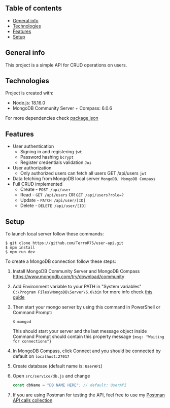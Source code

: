 ## Table of contents

- [General info](#general-info)
- [Technologies](#technologies)
- [Features](#features)
- [Setup](#setup)

## General info

This project is a simple API for CRUD operations on users.

## Technologies

Project is created with:

- Node.js: 18.16.0
- MongoDB Community Server + Compass: 6.0.6

For more dependencies check [package.json](./package.json)

## Features

- User authentication
  - Signing in and registering `jwt`
  - Password hashing `bcrypt`
  - Register credentials validation `Joi`
- User authorization
  - Only authorized users can fetch all users GET /api/users `jwt`
- Data fetching from MongoDB local server `MongoDB, MongoDB Compass`
- Full CRUD implemented
  - Create - `POST /api/user`
  - Read - `GET /api/users` OR `GET /api/users?role=?`
  - Update - `PATCH /api/user/[ID]`
  - Delete - `DELETE /api/user/[ID]`

## Setup

To launch local server follow these commands:

```
$ git clone https://github.com/TerroR75/user-api.git
$ npm install
$ npm run dev
```

To create a MongoDB connection follow these steps:

1. Install MongoDB Community Server and MongoDB Compass https://www.mongodb.com/try/download/community
2. Add Environment variable to your PATH in "System variables"
   `C:\Program Files\MongoDB\Server\6.0\bin` for more info check [this guide](https://medium.com/@therkverma/set-mongodb-in-the-windows-path-environment-9d4c81477b32)
3. Then start your mongo server by using this command in PowerShell or Command Prompt:

   ```
   $ mongod
   ```

   This should start your server and the last message object inside Command Prompt should contain this property message `{msg: "Waiting for connections"}`

4. In MongoDB Compass, click Connect and you should be connected by default on `localhost:27017`

5. Create database (default name is: `UserAPI`)

6. Open `src/service/db.js` and change

   ```javascript
   const dbName = "DB NAME HERE"; // default: UserAPI
   ```

7. If you are using Postman for testing the API, feel free to use my [Postman API calls collection](./users-api-collection.json)
